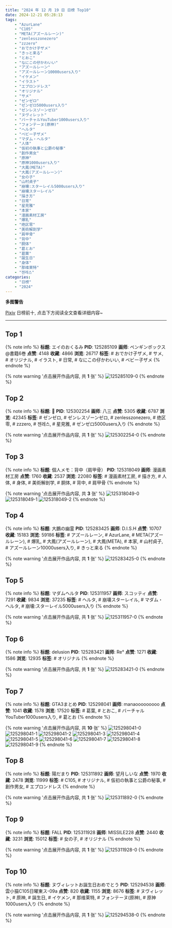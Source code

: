```yaml
---
title: "2024 年 12 月 19 日 日榜 Top10"
date: 2024-12-21 05:28:13
tags:
    - "AzurLane"
    - "C105"
    - "META(アズールレーン)"
    - "zenlesszonezero"
    - "zzzero"
    - "おでかけ子ザメ"
    - "きっと来る"
    - "とおこ"
    - "なにこの仔かわいい"
    - "アズールレーン"
    - "アズールレーン10000users入り"
    - "イケメン"
    - "イラスト"
    - "エプロンドレス"
    - "オリジナル"
    - "サメ"
    - "ゼンゼロ"
    - "ゼンゼロ5000users入り"
    - "ゼンレスゾーンゼロ"
    - "ヌヴィレット"
    - "バーチャルYouTuber1000users入り"
    - "フォンテーヌ(原神)"
    - "ヘルタ"
    - "ベビー子ザメ"
    - "マダム・ヘルタ"
    - "人体"
    - "仮初の執事と公爵の秘事"
    - "創作男女"
    - "原神"
    - "原神1000users入り"
    - "大鳳(META)"
    - "大鳳(アズールレーン)"
    - "女の子"
    - "山村貞子"
    - "崩壊:スターレイル5000users入り"
    - "崩壊スターレイル"
    - "描き方"
    - "日常"
    - "星見雅"
    - "本家"
    - "漫画素材工房"
    - "爆乳"
    - "绝区零"
    - "美術解剖学"
    - "肩甲骨"
    - "背中"
    - "胴体"
    - "葛とお"
    - "葛葉"
    - "誕生日"
    - "身体"
    - "那维莱特"
    - "젠레스"
categories:
    - "日榜"
    - "2024"
---
```


<i class="fa fa-triangle-exclamation"></i>**多图警告**<i class="fa fa-triangle-exclamation"></i>

[Pixiv](https://www.pixiv.net/) 日榜前十, 点击下方阅读全文查看详细内容~

<!-- more -->

---

## Top 1

{% note info %}
**标题**: エイのおくるみ
**PID**: 125285109 **画师**: ペンギンボックス@書籍6巻
**点赞**: 4148 **收藏**: 4866 **浏览**: 26717
**标签**: # おでかけ子ザメ, # サメ, # オリジナル, # イラスト, # 日常, # なにこの仔かわいい, # ベビー子ザメ
{% endnote %}

{% note warning '点击展开作品内容, 共 **1** 张' %}
![125285109-0](https://i.pixiv.re/img-original/img/2024/12/18/00/44/51/125285109_p0.jpg)
{% endnote %}

## Top 2

{% note info %}
**标题**: 🌸
**PID**: 125302254 **画师**: 八三
**点赞**: 5305 **收藏**: 6787 **浏览**: 42345
**标签**: # ゼンゼロ, # ゼンレスゾーンゼロ, # zenlesszonezero, # 绝区零, # zzzero, # 젠레스, # 星見雅, # ゼンゼロ5000users入り
{% endnote %}

{% note warning '点击展开作品内容, 共 **1** 张' %}
![125302254-0](https://i.pixiv.re/img-original/img/2024/12/18/19/00/04/125302254_p0.png)
{% endnote %}

## Top 3

{% note info %}
**标题**: 個人メモ：背中（肩甲骨）
**PID**: 125318049 **画师**: 漫画素材工房
**点赞**: 1760 **收藏**: 2537 **浏览**: 22080
**标签**: # 漫画素材工房, # 描き方, # 人体, # 身体, # 美術解剖学, # 胴体, # 背中, # 肩甲骨
{% endnote %}

{% note warning '点击展开作品内容, 共 **3** 张' %}
![125318049-0](https://i.pixiv.re/img-original/img/2024/12/19/06/00/09/125318049_p0.jpg)
![125318049-1](https://i.pixiv.re/img-original/img/2024/12/19/06/00/09/125318049_p1.jpg)
![125318049-2](https://i.pixiv.re/img-original/img/2024/12/19/06/00/09/125318049_p2.jpg)
{% endnote %}

## Top 4

{% note info %}
**标题**: 大鵬の幽霊
**PID**: 125283425 **画师**: D.I.S.H
**点赞**: 10707 **收藏**: 15183 **浏览**: 59186
**标签**: # アズールレーン, # AzurLane, # META(アズールレーン), # 爆乳, # 大鳳(アズールレーン), # 大鳳(META), # 本家, # 山村貞子, # アズールレーン10000users入り, # きっと来る
{% endnote %}

{% note warning '点击展开作品内容, 共 **1** 张' %}
![125283425-0](https://i.pixiv.re/img-original/img/2024/12/18/00/00/20/125283425_p0.jpg)
{% endnote %}

## Top 5

{% note info %}
**标题**: マダムヘルタ
**PID**: 125311957 **画师**: スコッティ
**点赞**: 7291 **收藏**: 9834 **浏览**: 37235
**标签**: # ヘルタ, # 崩壊スターレイル, # マダム・ヘルタ, # 崩壊:スターレイル5000users入り
{% endnote %}

{% note warning '点击展开作品内容, 共 **1** 张' %}
![125311957-0](https://i.pixiv.re/img-original/img/2024/12/19/00/00/52/125311957_p0.jpg)
{% endnote %}

## Top 6

{% note info %}
**标题**: delusion
**PID**: 125283421 **画师**: Re°
**点赞**: 1271 **收藏**: 1586 **浏览**: 12935
**标签**: # オリジナル
{% endnote %}

{% note warning '点击展开作品内容, 共 **1** 张' %}
![125283421-0](https://i.pixiv.re/img-original/img/2024/12/18/00/00/19/125283421_p0.png)
{% endnote %}

## Top 7

{% note info %}
**标题**: GTA3まとめ
**PID**: 125298041 **画师**: manaooooooooo
**点赞**: 1041 **收藏**: 1578 **浏览**: 17520
**标签**: # 葛葉, # とおこ, # バーチャルYouTuber1000users入り, # 葛とお
{% endnote %}

{% note warning '点击展开作品内容, 共 **10** 张' %}
![125298041-0](https://i.pixiv.re/img-original/img/2024/12/18/15/51/36/125298041_p0.png)
![125298041-1](https://i.pixiv.re/img-original/img/2024/12/18/15/51/36/125298041_p1.png)
![125298041-2](https://i.pixiv.re/img-original/img/2024/12/18/15/51/36/125298041_p2.png)
![125298041-3](https://i.pixiv.re/img-original/img/2024/12/18/15/51/36/125298041_p3.png)
![125298041-4](https://i.pixiv.re/img-original/img/2024/12/18/15/51/36/125298041_p4.png)
![125298041-5](https://i.pixiv.re/img-original/img/2024/12/18/15/51/36/125298041_p5.png)
![125298041-6](https://i.pixiv.re/img-original/img/2024/12/18/15/51/36/125298041_p6.png)
![125298041-7](https://i.pixiv.re/img-original/img/2024/12/18/15/51/36/125298041_p7.png)
![125298041-8](https://i.pixiv.re/img-original/img/2024/12/18/15/51/36/125298041_p8.png)
![125298041-9](https://i.pixiv.re/img-original/img/2024/12/18/15/51/36/125298041_p9.png)
{% endnote %}

## Top 8

{% note info %}
**标题**: 陽だまり
**PID**: 125311892 **画师**: 望月しいな
**点赞**: 1970 **收藏**: 2478 **浏览**: 11999
**标签**: # C105, # オリジナル, # 仮初の執事と公爵の秘事, # 創作男女, # エプロンドレス
{% endnote %}

{% note warning '点击展开作品内容, 共 **1** 张' %}
![125311892-0](https://i.pixiv.re/img-original/img/2024/12/19/00/00/33/125311892_p0.jpg)
{% endnote %}

## Top 9

{% note info %}
**标题**: FALL
**PID**: 125311928 **画师**: MISSILE228
**点赞**: 2440 **收藏**: 3231 **浏览**: 15012
**标签**: # 女の子, # オリジナル
{% endnote %}

{% note warning '点击展开作品内容, 共 **1** 张' %}
![125311928-0](https://i.pixiv.re/img-original/img/2024/12/19/00/00/44/125311928_p0.jpg)
{% endnote %}

## Top 10

{% note info %}
**标题**: ヌヴィレットお誕生日おめでとう
**PID**: 125294538 **画师**: 雲小猫C105日曜東ス-09a
**点赞**: 820 **收藏**: 1155 **浏览**: 8676
**标签**: # ヌヴィレット, # 原神, # 誕生日, # イケメン, # 那维莱特, # フォンテーヌ(原神), # 原神1000users入り
{% endnote %}

{% note warning '点击展开作品内容, 共 **1** 张' %}
![125294538-0](https://i.pixiv.re/img-original/img/2024/12/18/12/08/33/125294538_p0.jpg)
{% endnote %}
